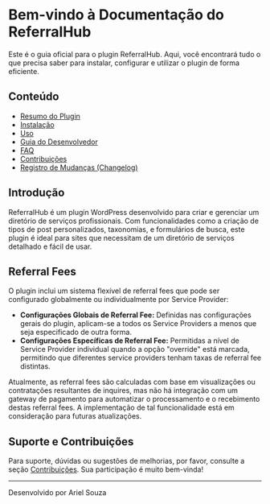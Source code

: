 # Bem-vindo à Documentação do ReferralHub

Este é o guia oficial para o plugin ReferralHub. Aqui, você encontrará tudo o que precisa saber para instalar, configurar e utilizar o plugin de forma eficiente.

## Conteúdo

- [Resumo do Plugin](plugin-summary.md)
- [Instalação](installation.md)
- [Uso](usage.md)
- [Guia do Desenvolvedor](developer-guide.md)
- [FAQ](faq.md)
- [Contribuições](contributing.md)
- [Registro de Mudanças (Changelog)](changelog.md)

## Introdução

ReferralHub é um plugin WordPress desenvolvido para criar e gerenciar um diretório de serviços profissionais. Com funcionalidades como a criação de tipos de post personalizados, taxonomias, e formulários de busca, este plugin é ideal para sites que necessitam de um diretório de serviços detalhado e fácil de usar.

## Referral Fees

O plugin inclui um sistema flexível de referral fees que pode ser configurado globalmente ou individualmente por Service Provider:
- **Configurações Globais de Referral Fee:** Definidas nas configurações gerais do plugin, aplicam-se a todos os Service Providers a menos que seja especificado de outra forma.
- **Configurações Específicas de Referral Fee:** Permitidas a nível de Service Provider individual quando a opção "override" está marcada, permitindo que diferentes service providers tenham taxas de referral fee distintas.

Atualmente, as referral fees são calculadas com base em visualizações ou contratações resultantes de inquires, mas não há integração com um gateway de pagamento para automatizar o processamento e o recebimento destas referral fees. A implementação de tal funcionalidade está em consideração para futuras atualizações.

## Suporte e Contribuições

Para suporte, dúvidas ou sugestões de melhorias, por favor, consulte a seção [Contribuições](contributing.md). Sua participação é muito bem-vinda!

---

Desenvolvido por Ariel Souza

